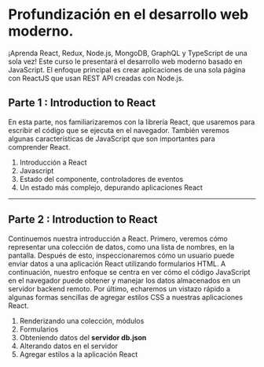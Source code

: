 # Profundización en el desarrollo web moderno.

¡Aprenda React, Redux, Node.js, MongoDB, GraphQL y TypeScript de una sola vez! Este curso le presentará el desarrollo web moderno basado en JavaScript. El enfoque principal es crear aplicaciones de una sola página con ReactJS que usan REST API creadas con Node.js.

## Parte 1 : Introduction to React

En esta parte, nos familiarizaremos con la librería React, que usaremos para escribir el código que se ejecuta en el navegador. También veremos algunas características de JavaScript que son importantes para comprender React.

1. Introducción a React
1. Javascript
1. Estado del componente, controladores de eventos
1. Un estado más complejo, depurando aplicaciones React

---

## Parte 2 : Introduction to React

Continuemos nuestra introducción a React. Primero, veremos cómo representar una colección de datos, como una lista de nombres, en la pantalla. Después de esto, inspeccionaremos cómo un usuario puede enviar datos a una aplicación React utilizando formularios HTML. A continuación, nuestro enfoque se centra en ver cómo el código JavaScript en el navegador puede obtener y manejar los datos almacenados en un servidor backend remoto. Por último, echaremos un vistazo rápido a algunas formas sencillas de agregar estilos CSS a nuestras aplicaciones React.

1. Renderizando una colección, módulos
1. Formularios
1. Obteniendo datos del **servidor db.json**
1. Alterando datos en el servidor 
1. Agregar estilos a la aplicación React



